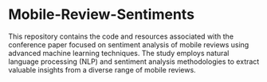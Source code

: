 # Mobile-Review-Sentiments
This repository contains the code and resources associated with the conference paper focused on sentiment analysis of mobile reviews using advanced machine learning techniques. The study employs natural language processing (NLP) and sentiment analysis methodologies to extract valuable insights from a diverse range of mobile reviews.
